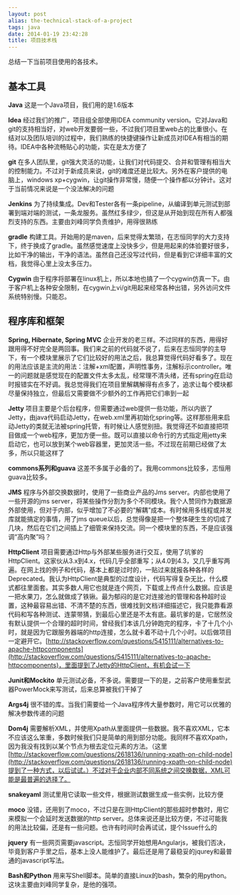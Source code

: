```yaml
---
layout: post
alias: the-technical-stack-of-a-project
tags: java
date: 2014-01-19 23:42:28
title: 项目技术栈
---
```


总结一下当前项目使用的各技术。

## 基本工具

**Java** 这是一个Java项目，我们用的是1.6版本

**Idea** 经过我们的推广，项目组全部使用IDEA community version。它对Java和git的支持相当好，对web开发要弱一些，不过我们项目里web占的比重很小。在结对以及团队培训的过程中，我们熟练的快捷键操作让新成员对IDEA有相当的期待。IDEA中各种流畅贴心的功能，实在是太方便了

**git** 在多人团队里，git强大灵活的功能，让我们对代码提交、合并和管理有相当大的控制能力。不过对于新成员来说，git的难度还是比较大。另外在客户提供的电脑上，windows xp+cygwin，让git操作非常慢，随便一个操作都以分钟计。这对于当前情况来说是一个没法解决的问题

**Jenkins** 为了持续集成。Dev和Tester各有一条pipeline，从编译到单元测试到部署到端对端的测试，一条龙服务。虽然红多绿少，但这是从开始到现在所有人都强烈支持的东西。主要由刘峰同学负责维护，用得很熟练

**gradle** 构建工具。开始用的是maven，后来觉得太繁琐，在志恒同学的大力支持下，终于换成了gradle。虽然感觉速度上没快多少，但是用起来的体验要好很多，比如干净的输出，干净的语法。虽然自己还没写过代码，但是看到它详细丰富的文档，我觉得心里上没太多压力。

**Cygwin** 由于程序将部署在linux机上，所以本地也搞了一个cygwin仿真一下。由于客户机上各种安全限制，在cygwin上vi/git用起来经常各种出错，另外访问文件系统特别慢。只能忍。

## 程序库和框架

**Spring, Hibernate, Spring MVC** 企业开发的老三样。不过同样的东西，用得好跟用得不好完全是两回事。我们来之前的代码就不说了，后来在志恒同学的主导下，有一个模块里展示了它们比较好的用法之后，我总算觉得代码好看多了。现在的用法应该是主流的用法：注解+xml配置，声明性事务，注解标示controller。唯一的问题就是感觉现在的配置文件太多太乱，经常理不清头绪，还有spring在启动时报错实在不好调。我总觉得我们在项目里解耦解得有点多了，追求让每个模块都尽量保持独立，但最后又需要做不少额外的工作再把它们串到一起

**Jetty** 项目主要是个后台程序，但需要通过web提供一些功能，所以内嵌了Jetty，由java代码启动Jetty，在web.xml里再初始化spring等。这样那些用来启动Jetty的类就无法被spring托管，有时候让人感觉别扭。我觉得还不如直接把项目做成一个web程序，更加方便一些。既可以直接以命令行的方式指定用jetty来启动它，也可以放到某个web容器里，更加灵活一些。不过现在前期已经做了太多，所以只能这样了

**commons系列和guava** 这差不多属于必备的了。我用commons比较多，志恒用guava比较多。

**JMS** 程序与外部交换数据时，使用了一些商业产品的Jms server。内部也使用了一些开源的jms server，将某些操作分割为多个不同模块。我个人赞同作为数据源外部使用，但对于内部，似乎增加了不必要的“解耦”成本。有时候用多线程或并发库就能搞定的事情，用了jms queue以后，总觉得像是把一个整体硬生生的切成了几块，然后在它们之间插上了细管来保持交流。同一个模块里的东西，不是应该强调“高内聚”吗？

**HttpClient** 项目需要通过Http与外部某些服务进行交互，使用了坑爹的HttpClient。这家伙从3.x到4.x，代码几乎全部重写；从4.0到4.3，又几乎重写两遍。在网上找的例子和代码，基本上都是过时的，一贴过来就报各种各样的Deprecated。我认为HttpClient是典型的过度设计，代码写得复杂无比，什么模式都往里面套。其实多数人用它也就是连个网页，下载或上传点什么数据。应该是一把水果刀，怎么就做成了铁锹。最为郁闷的是它对连接池的管理和各种超时设置，这种最容易出错、不清不楚的东西，很难找到文档详细描述它，我只能靠看源代码和写各种测试、连蒙带猜，到最后心里还是不太有底。最坑爹的是，它居然没有默认提供一个合理的超时时间，曾经我们本该几分钟跑完的程序，卡了十几个小时，就是因为它跟服务器端的http连接，怎么就卡着不动十几个小时。以后做项目一定避开它。[http://stackoverflow.com/questions/5415111/alternatives-to-apache-httpcomponents](http://stackoverflow.com/questions/5415111/alternatives-to-apache-httpcomponents)，里面提到了Jetty的HttpClient，有机会试一下

**Junit和Mockito** 单元测试必备，不多说。需要提一下的是，之前客户使用重型武器PowerMock来写测试，后来总算被我们干掉了

**Args4j** 很不错的库。当我们需要给一个Java程序传大量参数时，用它可以优雅的解决参数传递的问题

**Dom4j** 需要解析XML，并使用Xpath从里面提供一些数据。我不喜欢XML，它本不应该这么笨重，多数时候我们只是简单的用到部分功能。我同样不喜欢Xpath，因为我没有找到以某个节点为根去定位元素的方法。（这里[http://stackoverflow.com/questions/2618136/running-xpath-on-child-node](http://stackoverflow.com/questions/2618136/running-xpath-on-child-node)提到了一种方式，以后试试。）不过对于企业内部不同系统之间交换数据，XML可能是最普遍的选择了。

**snakeyaml** 测试里用它读取一些文件，根据测试数据生成一些实例，比较方便

**moco** 没错，还用到了moco，不过只是在测HttpClient的那些超时参数时，用它来模拟一个会延时发送数据的http server。总体来说还是比较方便，不过可能我的用法比较偏，还是有一些问题。也许有时间时会再试试，提个Issue什么的

**jquery** 有一些网页需要javascript。志恒同学开始想用Angularjs，被我们否决，毕竟到客户手里之后，基本上没人能维护了。最后还是用了最稳妥的jqurey和最普通的javascript写法。

**Bash和Python** 用来写Shell脚本。简单的直接Linux的bash，繁杂的用python。这块主要由刘峰同学复杂，是他的强项。
